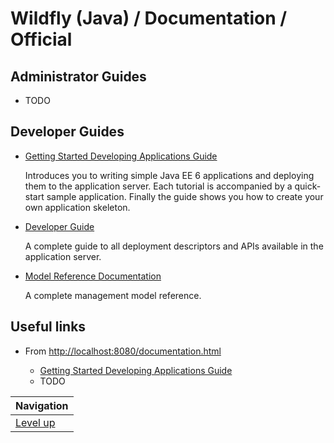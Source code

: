 # Wildfly (Java) / Documentation / Official #

## Administrator Guides ##

* TODO

## Developer Guides ##

* [Getting Started Developing Applications Guide](getting-started-dev-app-guide/README.md)

    Introduces you to writing simple Java EE 6 applications and deploying them to the application server. Each tutorial is accompanied by a quick-start sample application. Finally the guide shows you how to create your own application skeleton.

* [Developer Guide](developer-guide/README.md) 

    A complete guide to all deployment descriptors and APIs available in the application server.

* [Model Reference Documentation](model-reference-documentation/README.md)

    A complete management model reference.

## Useful links ##

* From [http://localhost:8080/documentation.html](http://localhost:8080/documentation.html)

    * [Getting Started Developing Applications Guide](https://docs.jboss.org/author/display/WFLY8/Getting+Started+Developing+Applications+Guide)
    * TODO

| Navigation               |
| ------------------------ |
| [Level up](../README.md) |
